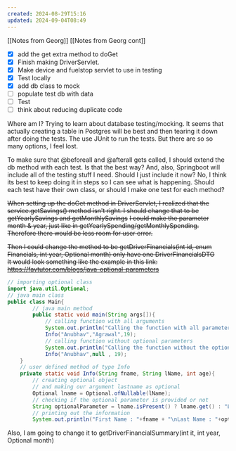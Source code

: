 ```yaml
---
created: 2024-08-29T15:16
updated: 2024-09-04T08:49
---
```


[[Notes from Georg]] [[Notes from Georg cont]]

- [x] add the get extra method to doGet
- [x] Finish making DriverServlet.
- [x] Make device and fuelstop servlet to use in testing
- [x] Test locally
- [x] add db class to mock
- [ ] populate test db with data
- [ ] Test
- [ ] think about reducing duplicate code

Where am I? Trying to learn about database testing/mocking. It seems that actually creating a table in Postgres will be best and then tearing it down after doing the tests. The use JUnit to run the tests. But there are so so many options, I feel lost.

To make sure that @beforeall and @afterall gets called, I should extend the db method with each test. Is that the best way? And, also, Springboot will include all of the testing stuff I need. Should I just include it now? No, I think its best to keep doing it in steps so I can see what is happening. Should each test have their own class, or should I make one test for each method?

~~When setting up the doGet method in DriverServlet, I realized that the service.getSavings() method isn't right. I should change that to be getYearlySavings and getMonthlySavings~~
~~I could make the parameter month & year, just like in getYearlySpending/getMonthlySpending. Therefore there would be less room for user error.~~

~~Then I could change the method to be getDriverFinancials(int id, enum Financials, int year, Optional<int> month) only have one DriverFinancialsDTO~~  
~~It would look something like the example in this link: https://favtutor.com/blogs/java-optional-parameters~~

```java
// importing optional class
import java.util.Optional;
// java main class
public class Main{
		// java main method
 		public static void main(String args[]){
			// calling function with all arguments
			System.out.println("Calling the function with all parameters!!");
        	Info("Anubhav","Agrawal",19);
			// calling function without optional parameters
			System.out.println("Calling the function without the optional parameter!!");
			Info("Anubhav",null , 19);
    }
	// user defined method of type Info
    private static void Info(String fname, String lName, int age){
		// creating optional object
		// and making our argument lastname as optional
        Optional lname = Optional.ofNullable(lName);
		// checking if the optional parameter is provided or not
        String optionalParameter = lname.isPresent() ? lname.get() : "Last name not given!";
		// printing out the information
        System.out.println("First Name : "+fname + "\nLast Name : "+optionalParameter +"\nThe age : "+age);
```

Also, I am going to change it to getDriverFinancialSummary(int it, int year, Optional<int> month)
